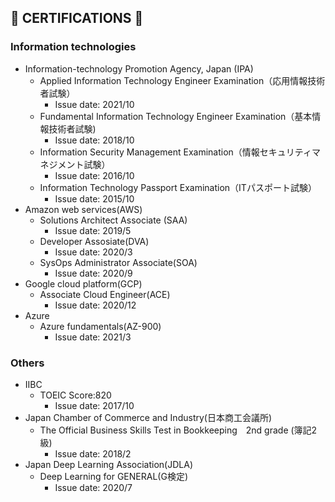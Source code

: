 ## 📖 CERTIFICATIONS 📖

### Information technologies
- Information-technology Promotion Agency, Japan (IPA)
    - Applied Information Technology Engineer Examination（応用情報技術者試験）
      - Issue date: 2021/10
    - Fundamental Information Technology Engineer Examination（基本情報技術者試験)
      - Issue date: 2018/10
    - Information Security Management Examination（情報セキュリティマネジメント試験）
      - Issue date: 2016/10
    - Information Technology Passport Examination（ITパスポート試験）
      - Issue date: 2015/10
- Amazon web services(AWS)
    - Solutions Architect Associate (SAA)
        - Issue date: 2019/5
    - Developer Assosiate(DVA)
        - Issue date: 2020/3
    - SysOps Administrator Associate(SOA)
        - Issue date: 2020/9
- Google cloud platform(GCP)
    - Associate Cloud Engineer(ACE)
        - Issue date: 2020/12
- Azure
    - Azure fundamentals(AZ-900)
        - Issue date: 2021/3

### Others
- IIBC
    - TOEIC Score:820
        - Issue date: 2017/10
- Japan Chamber of Commerce and Industry(日本商工会議所)
    - The Official Business Skills Test in Bookkeeping　2nd grade (簿記2級)
        - Issue date: 2018/2
- Japan Deep Learning Association(JDLA)
    - Deep Learning for GENERAL(G検定)
        - Issue date: 2020/7

